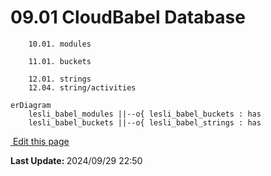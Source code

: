 # 09.01 CloudBabel Database

```plaintext
    10.01. modules

    11.01. buckets

    12.01. strings
    12.04. string/activities
```


```mermaid
erDiagram
    lesli_babel_modules ||--o{ lesli_babel_buckets : has
    lesli_babel_buckets ||--o{ lesli_babel_strings : has
```

<section class="lesli-markdown-info">
    <p><a target="blank" href="https://github.com/LesliTech/LesliBabel/tree/master/docs/database.md"><i class="ri-external-link-fill"></i>&nbsp;Edit this page</a><p/>
    <p><b>Last Update: </b>2024/09/29 22:50</p>
</section>

<!-- This code was automatically generated -->
<!-- to update this docs please run rake docs:build -->

